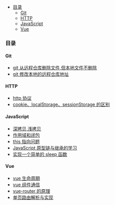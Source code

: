 <!-- START doctoc generated TOC please keep comment here to allow auto update -->
<!-- DON'T EDIT THIS SECTION, INSTEAD RE-RUN doctoc TO UPDATE -->


- [目录](#%E7%9B%AE%E5%BD%95)
  - [Git](#git)
  - [HTTP](#http)
  - [JavaScript](#javascript)
  - [Vue](#vue)

<!-- END doctoc generated TOC please keep comment here to allow auto update -->

### 目录

#### Git

- [git 从远程仓库删除文件,但本地文件不删除](../../issues/4)
- [git 修改本地的远程仓库地址](../../issues/6)

#### HTTP

- [http 协议](./http/http协议.md)
- [cookie、localStorage、sessionStorage 的区别](./http/cookie和localStorage.md)

#### JavaScript

- [深拷贝,浅拷贝](./js/深拷贝,浅拷贝.md)
- [作用域和闭包](./js/作用域与闭包.md)
- [this 指向问题](./js/this指向问题以及call,apply,bind的区别.md)
- [JavaScript 原型链与继承的学习](./js/js原型链与继承.md)
- [实现一个简单的 sleep 函数](./js/实现一个简单的sleep函数.md)

#### Vue

- [vue 生命周期](./vue/vue生命周期.md)
- [vue 组件通信](./vue/vue组件通信.md)
- [vue-router 的原理](./vue/vue-router.md)
- [单页路由解析与实现](https://github.com/chenqf/frontEndBlog/issues/11)
